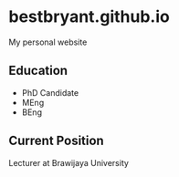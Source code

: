 # bestbryant.github.io
My personal website

## Education
* PhD Candidate
* MEng
* BEng

## Current Position
Lecturer at Brawijaya University

